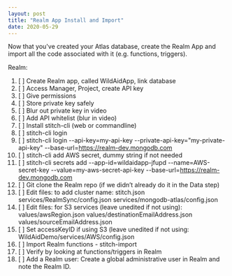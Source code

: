 ```yaml
---
layout: post
title: "Realm App Install and Import"
date: 2020-05-29
---
```


Now that you've created your Atlas database, create the Realm App and import all the code associated with it (e.g. functions, triggers).


Realm:
1. [ ] Create Realm app, called WildAidApp, link database
1. [ ] Access Manager, Project, create API key
1. [ ] Give permissions
1. [ ] Store private key safely
1. [ ] Blur out private key in video
1. [ ] Add API whitelist (blur in video)
1. [ ] Install stitch-cli (web or commandline)
1. [ ] stitch-cli login 
1. [ ] stitch-cli login --api-key=my-api-key --private-api-key="my-private-api-key" --base-url=https://realm-dev.mongodb.com
1. [ ] stitch-cli add AWS secret, dummy string if not needed
1. [ ] stitch-cli secrets add --app-id=wildaidapp-jfupd --name=AWS-secret-key --value=my-aws-secret-api-key --base-url=https://realm-dev.mongodb.com
1. [ ] Git clone the Realm repo (if we didn’t already do it in the Data step)
1. [ ] Edit files: to add cluster name: stitch.json services/RealmSync/config.json services/mongodb-atlas/config.json
1. [ ] Edit files: for S3 services (leave unedited if not using): values/awsRegion.json values/destinationEmailAddress.json values/sourceEmailAddress.json
1. [ ] Set accessKeyID if using S3 (leave unedited if not using: WildAidDemo/services/AWS/config.json
1. [ ] Import Realm functions - stitch-import
1. [ ] Verify by looking at functions/triggers in Realm
1. [ ] Add a Realm user: Create a global administrative user in Realm and note the Realm ID.

